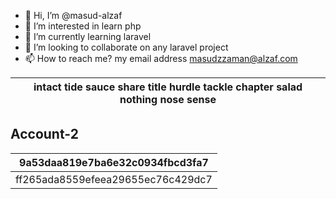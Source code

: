 

- 👋 Hi, I’m @masud-alzaf
- 👀 I’m interested in learn php
- 🌱 I’m currently learning laravel
- 💞️ I’m looking to collaborate on any laravel project
- 📫 How to reach me? my email address masudzzaman@alzaf.com
  


|    intact tide sauce share title hurdle tackle chapter salad nothing nose sense      |
|--------------------------------------------------------------------------------------|

## Account-2 
9a53daa819e7ba6e32c0934fbcd3fa7 | 
|----
ff265ada8559efeea29655ec76c429dc7 |
